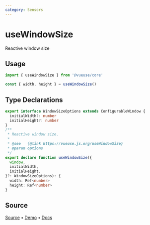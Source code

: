 ```yaml
---
category: Sensors
---
```


# useWindowSize

Reactive window size

## Usage

```js
import { useWindowSize } from '@vueuse/core'

const { width, height } = useWindowSize()
```


<!--FOOTER_STARTS-->
## Type Declarations

```typescript
export interface WindowSizeOptions extends ConfigurableWindow {
  initialWidth?: number
  initialHeight?: number
}
/**
 * Reactive window size.
 *
 * @see   {@link https://vueuse.js.org/useWindowSize}
 * @param options
 */
export declare function useWindowSize({
  window,
  initialWidth,
  initialHeight,
}?: WindowSizeOptions): {
  width: Ref<number>
  height: Ref<number>
}
```

## Source

[Source](https://github.com/vueuse/vueuse/blob/main/packages/core/useWindowSize/index.ts) • [Demo](https://github.com/vueuse/vueuse/blob/main/packages/core/useWindowSize/demo.vue) • [Docs](https://github.com/vueuse/vueuse/blob/main/packages/core/useWindowSize/index.md)


<!--FOOTER_ENDS-->
